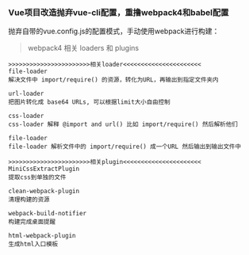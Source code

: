 ### Vue项目改造抛弃vue-cli配置，重撸webpack4和babel配置

抛弃自带的vue.config.js的配置模式，手动使用webpack进行构建：

> webpack4 相关 loaders 和 plugins

~~~
>>>>>>>>>>>>>>>>>>>>>>>相关loader<<<<<<<<<<<<<<<<<<<<<<
file-loader
解决文件中 import/require() 的资源，转化为URL，再输出到指定文件夹内

url-loader
把图片转化成 base64 URLs, 可以根据limit大小自由控制

css-loader
css-loader 解释 @import and url() 比如 import/require() 然后解析他们

file-loader
file-loader 解析文件中的 import/require() 成一个URL 然后输出到输出文件中

>>>>>>>>>>>>>>>>>>>>>>>相关plugin<<<<<<<<<<<<<<<<<<<<<<
MiniCssExtractPlugin
提取css到单独的文件

clean-webpack-plugin
清理构建的资源

webpack-build-notifier
构建完成桌面提醒

html-webpack-plugin
生成html入口模板



~~~

